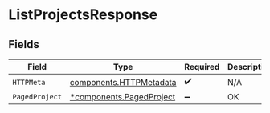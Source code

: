 # ListProjectsResponse


## Fields

| Field                                                               | Type                                                                | Required                                                            | Description                                                         |
| ------------------------------------------------------------------- | ------------------------------------------------------------------- | ------------------------------------------------------------------- | ------------------------------------------------------------------- |
| `HTTPMeta`                                                          | [components.HTTPMetadata](../../models/components/httpmetadata.md)  | :heavy_check_mark:                                                  | N/A                                                                 |
| `PagedProject`                                                      | [*components.PagedProject](../../models/components/pagedproject.md) | :heavy_minus_sign:                                                  | OK                                                                  |